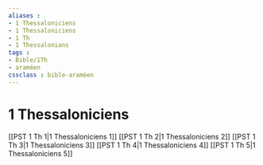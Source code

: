```yaml
---
aliases : 
- 1 Thessaloniciens
- 1 Thessaloniciens
- 1 Th
- 1 Thessalonians
tags : 
- Bible/1Th
- araméen
cssclass : bible-araméen
---
```


# 1 Thessaloniciens

[[PST 1 Th 1|1 Thessaloniciens 1]]
[[PST 1 Th 2|1 Thessaloniciens 2]]
[[PST 1 Th 3|1 Thessaloniciens 3]]
[[PST 1 Th 4|1 Thessaloniciens 4]]
[[PST 1 Th 5|1 Thessaloniciens 5]]
